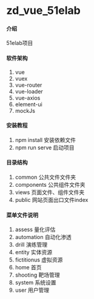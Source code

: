 
# zd_vue_51elab

#### 介绍
51elab项目

#### 软件架构

1.  vue
2.  vuex
3.  vue-router
4.  vue-loader
5.  vue-axios
6.  element-ui
7.  mockJs


#### 安装教程

1.  npm install     安装依赖文件
2.  npm run serve     启动项目

#### 目录结构

1.  common        公共文件文件夹
2.  components    公共组件文件夹
3.  views         页面文件、组件文件夹
4.  public        网站页面出口文件index

#### 菜单文件说明

1.  assess        量化评估
2.  automation    自动化渗透
3.  drill         演练管理
4.  entity        实体资源
5.  fictitionus   虚拟资源
6.  home          首页
7.  shooting      靶场管理
8.  system        系统设置
9.  user          用户管理


